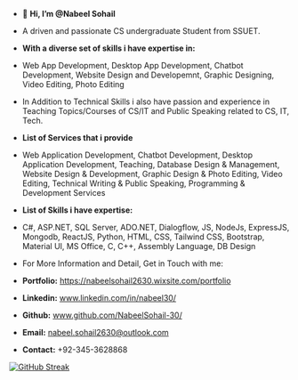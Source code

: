 - 👋 **Hi, I’m @Nabeel Sohail**
- A driven and passionate CS undergraduate Student from SSUET.
- **With a diverse set of skills i have expertise in:**
- Web App Development, Desktop App Development, Chatbot Development, Website Design and Developemnt, Graphic Designing, Video Editing, Photo Editing
- In Addition to Technical Skills i also have passion and experience in Teaching Topics/Courses of CS/IT and Public Speaking related to CS, IT, Tech.
- **List of Services that i provide**
- Web Application Development, Chatbot Development, Desktop Application Development, Teaching, Database Design & Management, Website Design & Development, Graphic Design & Photo Editing, Video Editing, Technical Writing & Public Speaking, Programming & Development Services
- **List of Skills i have expertise:**
- C#, ASP.NET, SQL Server, ADO.NET, Dialogflow, JS, NodeJs, ExpressJS, Mongodb, ReactJS, Python, HTML, CSS, Tailwind CSS, Bootstrap, Material UI, MS Office, C, C++, Assembly Language, DB Design

- For More Information and Detail, Get in Touch with me:
- **Portfolio:** https://nabeelsohail2630.wixsite.com/portfolio
- **Linkedin:** www.linkedin.com/in/nabeel30/
- **Github:** www.github.com/NabeelSohail-30/ 
- **Email:** nabeel.sohail2630@outlook.com 
- **Contact:** +92-345-3628868

[![GitHub Streak](https://streak-stats.demolab.com?user=NabeelSohail)](https://git.io/streak-stats)


<!---
NabeelSohail-30/NabeelSohail-30 is a ✨ special ✨ repository because its `README.md` (this file) appears on your GitHub profile.
You can click the Preview link to take a look at your changes.
--->
